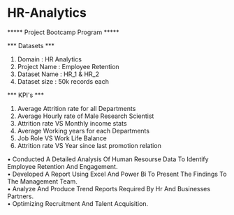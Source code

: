 # HR-Analytics
***** Project Bootcamp Program *****

*** Datasets ***
1. Domain : HR Analytics
2. Project Name : Employee Retention
3. Dataset Name : HR_1 & HR_2
4. Dataset size : 50k records each

*** KPI's ***

1) Average Attrition rate for all Departments
2) Average Hourly rate of Male Research Scientist
3) Attrition rate VS Monthly income stats
4) Average Working years for each Departments
5) Job Role VS Work Life Balance
6) Attrition rate VS Year since last promotion relation

• Conducted A Detailed Analysis Of Human Resourse Data To Identify 
Employee Retention And Engagement.  
• Developed A Report Using Excel And Power Bi To Present The Findings 
To The Management Team.  
• Analyze And Produce Trend Reports Required By Hr And Businesses 
Partners.  
• Optimizing Recruitment And Talent Acquisition.
